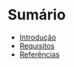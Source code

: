 # Sumário

- [Introdução](readme.md 'Introdução')
- [Requisitos](requirements.md 'Requisitos')
- [Referências](references.md 'Referências')
